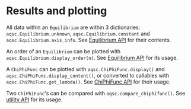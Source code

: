 # Results and plotting
All data within an `Equilibrium` are within 3 dictionaries: `aqsc.Equilibrium.unknown`, `aqsc.Equilibrium.constant` and `aqsc.Equilibrium.axis_info`. See [Equilibrium API](api-equilibrium.md) for their contents. 

An order of an `Equilibrium` can be plotted with `aqsc.Equilibrium.display_order(n)`. See [Equilibrium API](api-equilibrium.md) for its usage.

A `ChiPhiFunc` can be plotted with `aqsc.ChiPhiFunc.display()` and `aqsc.ChiPhiFunc.display_content()`, or converted to callables with `aqsc.ChiPhiFunc.get_lambda()`. See [ChiPhiFunc API](api-chiphifunc.md) for their usage.

Two `ChiPhiFunc`'s can be compared with `aqsc.compare_chiphifunc()`. See [utility API](api-utils.md) for its usage.